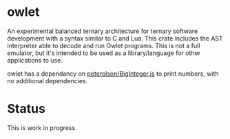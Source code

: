 # owlet
An experimental balanced ternary architecture for ternary software development with a syntax similar to C and Lua. This crate includes the AST interpreter able to decode and run Owlet programs. This is not a full emulator, but it's intended to be used as a library/language for other applications to use.

owlet has a dependancy on [peterolson/BigInteger.js](https://github.com/peterolson/BigInteger.js/) to print numbers, with no additional dependencies.




# Status
This is work in progress.
